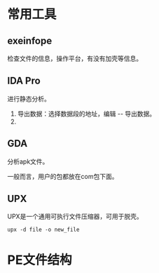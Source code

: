 # 常用工具

## exeinfope

检查文件的信息，操作平台，有没有加壳等信息。

## IDA Pro

进行静态分析。

1. 导出数据：选择数据段的地址，编辑 -- 导出数据。
2.  

## GDA

分析apk文件。

一般而言，用户的包都放在com包下面。

## UPX

UPX是一个通用可执行文件压缩器，可用于脱壳。

```shell
upx -d file -o new_file
```

# PE文件结构



